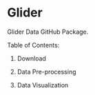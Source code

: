 # Glider
Glider Data GitHub Package. 

Table of Contents:

1) Download

2) Data Pre-processing

3) Data Visualization
